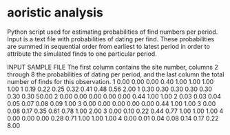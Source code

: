 # aoristic analysis
Python script used for estimating probabilities of find numbers per period. Input is a text file with probabilities of dating per find. These probabilities are summed in sequential order from earliest to latest period in order to attribute the simulated finds to one particular period.

INPUT SAMPLE FILE
The first column contains the site number, columns 2 through 8 the probabilities of dating per period, and the last column the total number of finds for this observation.
1 0.00 0.00 0.00 0.40 1.00 1.00 1.00 1.00
1 0.19 0.22 0.25 0.32 0.41 0.48 0.56 2.00
1 0.30 0.30 0.30 0.30 0.30 0.30 0.30 50.00
2 0.00 0.00 0.00 0.00 0.00 0.44 1.00 1.00
2 0.03 0.03 0.04 0.05 0.07 0.08 0.09 1.00
3 0.00 0.00 0.00 0.00 0.00 0.44 1.00 1.00
3 0.00 0.08 0.17 0.35 0.61 0.78 1.00 2.00
3 0.00 0.10 0.22 0.44 0.77 1.00 1.00 1.00
4 0.00 0.00 0.00 0.28 0.71 1.00 1.00 1.00
4 0.00 0.01 0.04 0.08 0.14 0.17 0.22 8.00

